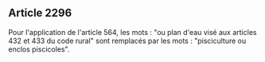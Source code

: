 Article 2296
----
Pour l'application de l'article 564, les mots : "ou plan d'eau visé aux articles
432 et 433 du code rural" sont remplacés par les mots : "pisciculture ou enclos
piscicoles".
